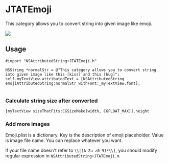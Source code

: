 JTATEmoji
=========

This category allows you to convert string into given image like emoji.

![](http://i.gyazo.com/994bca6b90f0df664b635b2e2a35f99b.png)

## Usage

```
#import "NSAttributedString+JTATEmoji.h"
```

```
NSString *normalStr = @"This category allows you to convert string into given image like this [kiss] and this [hug]";
self.myTextView.attributedText = [NSAttributedString emojiAttributedString:normalStr withFont:_myTextView.font];
    
```

### Calculate string size after converted
```
[myTextView sizeThatFits:CGSizeMake(width, CGFLOAT_MAX)].height
```

### Add more images
Emoji.plist is a dictionary. Key is the description of emoji placeholder. Value is image file name. You can replace whatever you want.   

If your file name doesn't refer to ```\\[[A-Za-z0-9]*\\]```, you should modify regular expression in ```NSAttributedString+JTATEmoji.m```